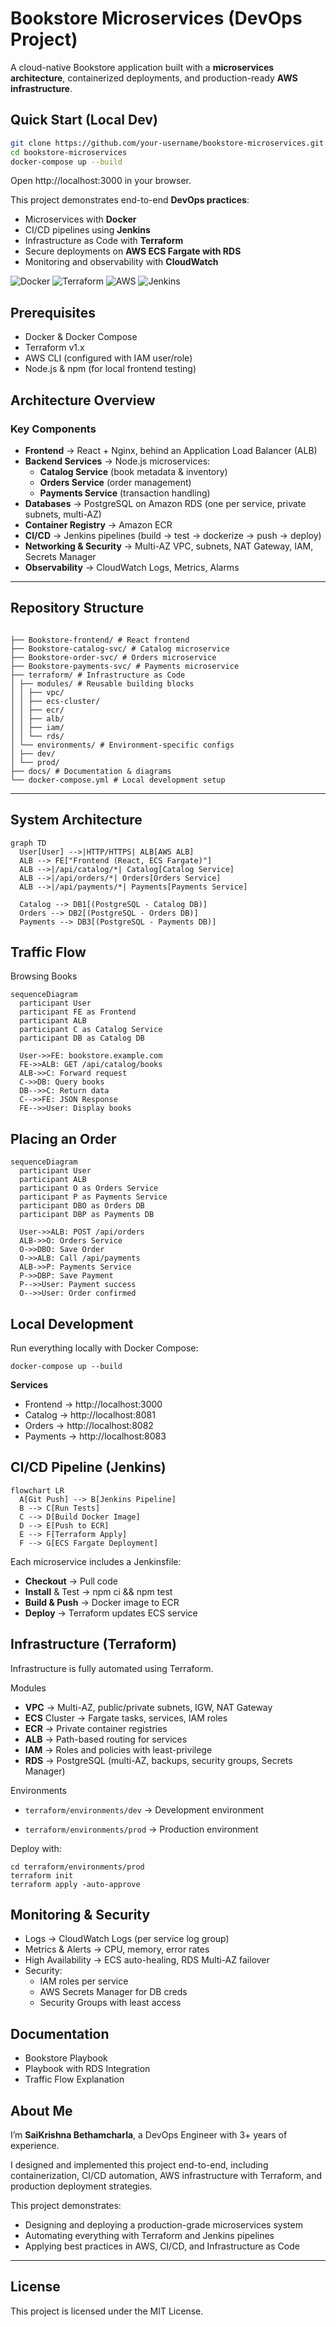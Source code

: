 # Bookstore Microservices (DevOps Project)

A cloud-native Bookstore application built with a **microservices architecture**, containerized deployments, and production-ready **AWS infrastructure**.

## Quick Start (Local Dev)
```bash
git clone https://github.com/your-username/bookstore-microservices.git
cd bookstore-microservices
docker-compose up --build
```
Open http://localhost:3000 in your browser.

This project demonstrates end-to-end **DevOps practices**:

- Microservices with **Docker**
- CI/CD pipelines using **Jenkins**
- Infrastructure as Code with **Terraform**
- Secure deployments on **AWS ECS Fargate with RDS**
- Monitoring and observability with **CloudWatch**

![Docker](https://img.shields.io/badge/Docker-2496ED?logo=docker&logoColor=white)
![Terraform](https://img.shields.io/badge/Terraform-7B42BC?logo=terraform&logoColor=white)
![AWS](https://img.shields.io/badge/AWS-FF9900?logo=amazon-aws&logoColor=white)
![Jenkins](https://img.shields.io/badge/Jenkins-D24939?logo=jenkins&logoColor=white)

## Prerequisites
- Docker & Docker Compose
- Terraform v1.x
- AWS CLI (configured with IAM user/role)
- Node.js & npm (for local frontend testing)

## Architecture Overview

### Key Components
- **Frontend** → React + Nginx, behind an Application Load Balancer (ALB)  
- **Backend Services** → Node.js microservices:
  - **Catalog Service** (book metadata & inventory)  
  - **Orders Service** (order management)  
  - **Payments Service** (transaction handling)  
- **Databases** → PostgreSQL on Amazon RDS (one per service, private subnets, multi-AZ)  
- **Container Registry** → Amazon ECR  
- **CI/CD** → Jenkins pipelines (build → test → dockerize → push → deploy)  
- **Networking & Security** → Multi-AZ VPC, subnets, NAT Gateway, IAM, Secrets Manager  
- **Observability** → CloudWatch Logs, Metrics, Alarms  

---

## Repository Structure
```

├── Bookstore-frontend/ # React frontend
├── Bookstore-catalog-svc/ # Catalog microservice
├── Bookstore-order-svc/ # Orders microservice
├── Bookstore-payments-svc/ # Payments microservice
├── terraform/ # Infrastructure as Code
│ ├── modules/ # Reusable building blocks
│ │ ├── vpc/
│ │ ├── ecs-cluster/
│ │ ├── ecr/
│ │ ├── alb/
│ │ ├── iam/
│ │ └── rds/
│ └── environments/ # Environment-specific configs
│ ├── dev/
│ └── prod/
├── docs/ # Documentation & diagrams
└── docker-compose.yml # Local development setup

```
---

## System Architecture

```mermaid
graph TD
  User[User] -->|HTTP/HTTPS| ALB[AWS ALB]
  ALB --> FE["Frontend (React, ECS Fargate)"]
  ALB -->|/api/catalog/*| Catalog[Catalog Service]
  ALB -->|/api/orders/*| Orders[Orders Service]
  ALB -->|/api/payments/*| Payments[Payments Service]

  Catalog --> DB1[(PostgreSQL - Catalog DB)]
  Orders --> DB2[(PostgreSQL - Orders DB)]
  Payments --> DB3[(PostgreSQL - Payments DB)]
```
## Traffic Flow
Browsing Books
```mermaid
sequenceDiagram
  participant User
  participant FE as Frontend
  participant ALB
  participant C as Catalog Service
  participant DB as Catalog DB

  User->>FE: bookstore.example.com
  FE->>ALB: GET /api/catalog/books
  ALB->>C: Forward request
  C->>DB: Query books
  DB-->>C: Return data
  C-->>FE: JSON Response
  FE-->>User: Display books
```
## Placing an Order
```mermaid
sequenceDiagram
  participant User
  participant ALB
  participant O as Orders Service
  participant P as Payments Service
  participant DBO as Orders DB
  participant DBP as Payments DB

  User->>ALB: POST /api/orders
  ALB->>O: Orders Service
  O->>DBO: Save Order
  O->>ALB: Call /api/payments
  ALB->>P: Payments Service
  P->>DBP: Save Payment
  P-->>User: Payment success
  O-->>User: Order confirmed
```
## Local Development

Run everything locally with Docker Compose:
```
docker-compose up --build
```
**Services**

- Frontend → http://localhost:3000
- Catalog → http://localhost:8081
- Orders → http://localhost:8082
- Payments → http://localhost:8083

## CI/CD Pipeline (Jenkins)
```mermaid
flowchart LR
  A[Git Push] --> B[Jenkins Pipeline]
  B --> C[Run Tests]
  C --> D[Build Docker Image]
  D --> E[Push to ECR]
  E --> F[Terraform Apply]
  F --> G[ECS Fargate Deployment]
```

Each microservice includes a Jenkinsfile:

- **Checkout** → Pull code
- **Install** & Test → npm ci && npm test
- **Build & Push** → Docker image to ECR
- **Deploy** → Terraform updates ECS service

## Infrastructure (Terraform)

Infrastructure is fully automated using Terraform.

Modules

- **VPC** → Multi-AZ, public/private subnets, IGW, NAT Gateway
- **ECS** Cluster → Fargate tasks, services, IAM roles
- **ECR** → Private container registries
- **ALB** → Path-based routing for services
- **IAM** → Roles and policies with least-privilege
- **RDS** → PostgreSQL (multi-AZ, backups, security groups, Secrets Manager)

Environments
- ```terraform/environments/dev``` → Development environment

- ```terraform/environments/prod``` → Production environment

Deploy with:
```
cd terraform/environments/prod
terraform init
terraform apply -auto-approve
```

## Monitoring & Security

- Logs → CloudWatch Logs (per service log group)
- Metrics & Alerts → CPU, memory, error rates
- High Availability → ECS auto-healing, RDS Multi-AZ failover
- Security:
  - IAM roles per service
  - AWS Secrets Manager for DB creds
  - Security Groups with least access

## Documentation

- Bookstore Playbook
- Playbook with RDS Integration
- Traffic Flow Explanation

## About Me

I’m **SaiKrishna Bethamcharla**, a DevOps Engineer with 3+ years of experience.

I designed and implemented this project end-to-end, including containerization, CI/CD automation, AWS infrastructure with Terraform, and production deployment strategies.

This project demonstrates:

- Designing and deploying a production-grade microservices system
- Automating everything with Terraform and Jenkins pipelines
- Applying best practices in AWS, CI/CD, and Infrastructure as Code

---
## License
This project is licensed under the MIT License.
